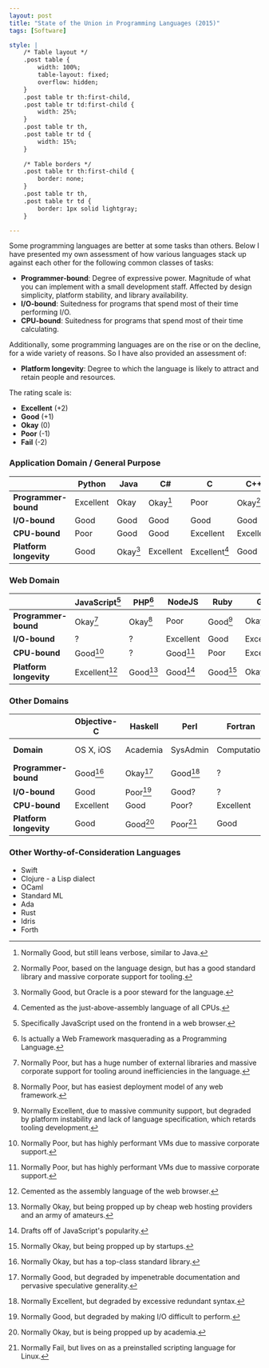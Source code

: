 ```yaml
---
layout: post
title: "State of the Union in Programming Languages (2015)"
tags: [Software]

style: |
    /* Table layout */
    .post table {
        width: 100%;
        table-layout: fixed;
        overflow: hidden;
    }
    .post table tr th:first-child,
    .post table tr td:first-child {
        width: 25%;
    }
    .post table tr th,
    .post table tr td {
        width: 15%;
    }
    
    /* Table borders */
    .post table tr th:first-child {
        border: none;
    }
    .post table tr th,
    .post table tr td {
        border: 1px solid lightgray;
    }

---
```


Some programming languages are better at some tasks than others. Below I have presented my own assessment of how various languages stack up against each other for the following common classes of tasks:

* **Programmer-bound**: Degree of expressive power. Magnitude of what you can implement with a small development staff. Affected by design simplicity, platform stability, and library availability.
* **I/O-bound**: Suitedness for programs that spend most of their time performing I/O.
* **CPU-bound**: Suitedness for programs that spend most of their time calculating.

Additionally, some programming languages are on the rise or on the decline, for a wide variety of reasons. So I have also provided an assessment of:

* **Platform longevity**: Degree to which the language is likely to attract and retain people and resources.

The rating scale is:

* **Excellent** (+2)
* **Good** (+1)
* **Okay** (0)
* **Poor** (-1)
* **Fail** (-2)

### Application Domain / General Purpose

| &nbsp;                 | Python        | Java          | C#            | C             | C++           |
|------------------------|---------------|---------------|---------------|---------------|---------------|
| **Programmer-bound**   | Excellent     | Okay          | Okay[^2.1]    | Poor          | Okay[^2]      |
| **I/O-bound**          | Good          | Good          | Good          | Good          | Good          |
| **CPU-bound**          | Poor          | Good          | Good          | Excellent     | Excellent     |
| **Platform longevity** | Good          | Okay[^0]      | Excellent     | Excellent[^1] | Good          |

[^0]: Normally Good, but Oracle is a poor steward for the language.
[^1]: Cemented as the just-above-assembly language of all CPUs.
[^2]: Normally Poor, based on the language design, but has a good standard library and massive corporate support for tooling.
[^2.1]: Normally Good, but still leans verbose, similar to Java.

### Web Domain

| &nbsp;                 | JavaScript[^J]| PHP[^3]       | NodeJS        | Ruby          | Go            |
|------------------------|---------------|---------------|---------------|---------------|---------------|
| **Programmer-bound**   | Okay[^6]      | Okay[^9]      | Poor          | Good[^11]     | Okay          |
| **I/O-bound**          | ?             | ?             | Excellent     | Good          | Excellent     |
| **CPU-bound**          | Good[^7]      | ?             | Good[^4]      | Poor          | Excellent     |
| **Platform longevity** | Excellent[^8] | Good[^10]     | Good[^5]      | Good[^12]     | Okay          |

[^J]: Specifically JavaScript used on the frontend in a web browser.
[^3]: Is actually a Web Framework masquerading as a Programming Language.
[^4]: Normally Poor, but has highly performant VMs due to massive corporate support.
[^5]: Drafts off of JavaScript's popularity.
[^6]: Normally Poor, but has a huge number of external libraries and massive corporate support for tooling around inefficiencies in the language.
[^7]: Normally Poor, but has highly performant VMs due to massive corporate support.
[^8]: Cemented as the assembly language of the web browser.
[^9]: Normally Poor, but has easiest deployment model of any web framework.
[^10]: Normally Okay, but being propped up by cheap web hosting providers and an army of amateurs.
[^11]: Normally Excellent, due to massive community support, but degraded by platform instability and lack of language specification, which retards tooling development.
[^12]: Normally Okay, but being propped up by startups.

### Other Domains

| &nbsp;                 | Objective-C   | Haskell       | Perl          | Fortran       | Lua           |
|------------------------|---------------|---------------|---------------|---------------|---------------|
| **Domain**             | OS X, iOS     | Academia      | SysAdmin      | Computation   | Game Mods     |
| **Programmer-bound**   | Good[^14]     | Okay[^15]     | Good[^18]     | ?             | Good          |
| **I/O-bound**          | Good          | Poor[^16]     | Good?         | ?             | Good          |
| **CPU-bound**          | Excellent     | Good          | Poor?         | Excellent     | Good          |
| **Platform longevity** | Good          | Good[^17]     | Poor[^19]     | Good          | Okay          |

[^14]: Normally Okay, but has a top-class standard library.
[^15]: Normally Good, but degraded by impenetrable documentation and pervasive speculative generality.
[^16]: Normally Good, but degraded by making I/O difficult to perform.
[^17]: Normally Okay, but is being propped up by academia.
[^18]: Normally Excellent, but degraded by excessive redundant syntax.
[^19]: Normally Fail, but lives on as a preinstalled scripting language for Linux.

### Other Worthy-of-Consideration Languages

* Swift
* Clojure - a Lisp dialect
* OCaml
* Standard ML
* Ada
* Rust
* Idris
* Forth
